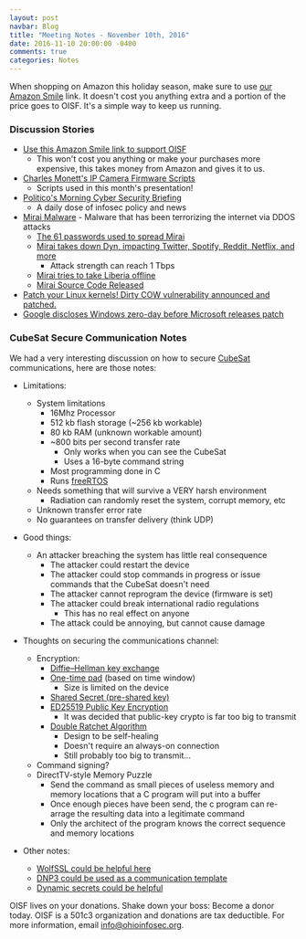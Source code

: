 ```yaml
---
layout: post
navbar: Blog
title: "Meeting Notes - November 10th, 2016"
date: 2016-11-10 20:00:00 -0400
comments: true
categories: Notes
---
```


When shopping on Amazon this holiday season, make sure to use [our Amazon
Smile](https://smile.amazon.com/ch/26-1330537) link. It doesn't cost you
anything extra and a portion of the price goes to OISF. It's a simple way to
keep us running.

### Discussion Stories

* [Use this Amazon Smile link to support OISF](https://smile.amazon.com/ch/26-1330537)
    * This won't cost you anything or make your purchases more expensive, this takes money from Amazon and gives it to us.
* [Charles Monett's IP Camera Firmware Scripts](https://github.com/cm-code/firmware-scripts)
    * Scripts used in this month's presentation!
* [Politico's Morning Cyber Security Briefing](http://www.politico.com/tipsheets/morning-cybersecurity)
    * A daily dose of infosec policy and news
* [Mirai Malware](https://en.wikipedia.org/wiki/Mirai_(malware)) - Malware that has been terrorizing the internet via DDOS attacks
    * [The 61 passwords used to spread Mirai](http://www.csoonline.com/article/3126924/security/here-are-the-61-passwords-that-powered-the-mirai-iot-botnet.html)
    * [Mirai takes down Dyn, impacting Twitter, Spotify, Reddit, Netflix, and more](https://krebsonsecurity.com/2016/10/ddos-on-dyn-impacts-twitter-spotify-reddit/)
        * Attack strength can reach 1 Tbps
    * [Mirai tries to take Liberia offline](https://krebsonsecurity.com/2016/11/did-the-mirai-botnet-really-take-liberia-offline/)
    * [Mirai Source Code Released](https://github.com/jgamblin/Mirai-Source-Code)
* [Patch your Linux kernels! Dirty COW vulnerability announced and patched.](https://dirtycow.ninja/)
* [Google discloses Windows zero-day before Microsoft releases patch](http://www.bleepingcomputer.com/news/security/google-discloses-windows-zero-day-before-microsoft-can-issue-patch/)

### CubeSat Secure Communication Notes

We had a very interesting discussion on how to secure [CubeSat](https://en.wikipedia.org/wiki/CubeSat) communications, here are those notes:

* Limitations:
    * System limitations
        * 16Mhz Processor
        * 512 kb flash storage (~256 kb workable)
        * 80 kb RAM (unknown workable amount)
        * ~800 bits per second transfer rate
            * Only works when you can see the CubeSat
            * Uses a 16-byte command string
        * Most programming done in C
        * Runs [freeRTOS](http://www.freertos.org/)
    * Needs something that will survive a VERY harsh environment
        * Radiation can randomly reset the system, corrupt memory, etc
    * Unknown transfer error rate
    * No guarantees on transfer delivery (think UDP)

* Good things:
    * An attacker breaching the system has little real consequence
        * The attacker could restart the device
        * The attacker could stop commands in progress or issue commands that the CubeSat doesn't need
        * The attacker cannot reprogram the device (firmware is set)
        * The attacker could break international radio regulations
            * This has no real effect on anyone
        * The attack could be annoying, but cannot cause damage

* Thoughts on securing the communications channel:
    * Encryption:
        * [Diffie–Hellman key exchange
](https://en.wikipedia.org/wiki/Diffie%E2%80%93Hellman_key_exchange)
        * [One-time pad](https://en.wikipedia.org/wiki/One-time_pad) (based on time window)
            * Size is limited on the device
        * [Shared Secret (pre-shared key)](https://en.wikipedia.org/wiki/Pre-shared_key)
        * [ED25519 Public Key Encryption](https://en.wikipedia.org/wiki/EdDSA)
            * It was decided that public-key crypto is far too big to transmit
        * [Double Ratchet Algorithm](https://en.wikipedia.org/wiki/Double_Ratchet_Algorithm)
            * Design to be self-healing
            * Doesn't require an always-on connection
            * Still probably too big to transmit...
    * Command signing?
    * DirectTV-style Memory Puzzle
        * Send the command as small pieces of useless memory and memory locations that a C program will put into a buffer
        * Once enough pieces have been send, the c program can re-arrage the resulting data into a legitimate command
        * Only the architect of the program knows the correct sequence and memory locations

* Other notes:
    * [WolfSSL could be helpful here](http://www.freertos.org/FreeRTOS-Plus/WolfSSL/WolfSSL.shtml)
    * [DNP3 could be used as a communication template](https://en.wikipedia.org/wiki/DNP3)
    * [Dynamic secrets could be helpful](https://en.wikipedia.org/wiki/Dynamic_secrets)

OISF lives on your donations. Shake down your boss: Become a donor today. OISF
is a 501c3 organization and donations are tax deductible. For more information,
email [info@ohioinfosec.org](mailto:info@ohioinfosec.org).
